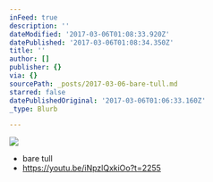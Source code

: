 ```yaml
---
inFeed: true
description: ''
dateModified: '2017-03-06T01:08:33.920Z'
datePublished: '2017-03-06T01:08:34.350Z'
title: ''
author: []
publisher: {}
via: {}
sourcePath: _posts/2017-03-06-bare-tull.md
starred: false
datePublishedOriginal: '2017-03-06T01:06:33.160Z'
_type: Blurb

---
```

![](https://the-grid-user-content.s3-us-west-2.amazonaws.com/a8e41297-4506-48a5-9bc0-5ab1ad9fcfb7.jpg)

* bare tull
* https://youtu.be/iNpzlQxkiOo?t=2255